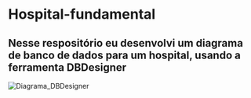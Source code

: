 # Hospital-fundamental

<h2>Nesse respositório eu desenvolvi um diagrama de banco de dados para um hospital, usando a ferramenta DBDesigner</h2>

![Diagrama_DBDesigner](https://github.com/AlexsanderMSilva/Hospital-fundamental/assets/142240323/29aeb9e6-0c76-4a4b-9549-e8e9044b88b2)
